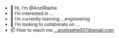 - 👋 Hi, I’m @AnzilRashe
- 👀 I’m interested in ...
- 🌱 I’m currently learning ...engineering
- 💞️ I’m looking to collaborate on ...
- 📫 How to reach me ...anzilrashe007@gmail.com

<!---
AnzilRashe/AnzilRashe is a ✨ special ✨ repository because its `README.md` (this file) appears on your GitHub profile.
You can click the Preview link to take a look at your changes.
--->
